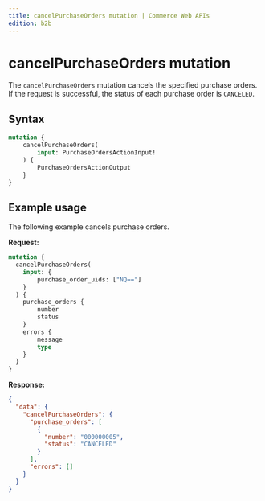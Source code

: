 ```yaml
---
title: cancelPurchaseOrders mutation | Commerce Web APIs
edition: b2b
---
```


# cancelPurchaseOrders mutation

The `cancelPurchaseOrders` mutation cancels the specified purchase orders. If the request is successful, the status of each purchase order is `CANCELED`.

## Syntax

```graphql
mutation {
    cancelPurchaseOrders(
        input: PurchaseOrdersActionInput!
    ) {
        PurchaseOrdersActionOutput
    }
}
```

## Example usage

The following example cancels purchase orders.

**Request:**

``` graphql
mutation {
  cancelPurchaseOrders(
    input: {
        purchase_order_uids: ["NQ=="]
    }
  ) {
    purchase_orders {
        number
        status
    }
    errors {
        message
        type
    }
  }
}
```

**Response:**

``` json
{
  "data": {
    "cancelPurchaseOrders": {
      "purchase_orders": [
        {
          "number": "000000005",
          "status": "CANCELED"
        }
      ],
      "errors": []
    }
  }
}
```
